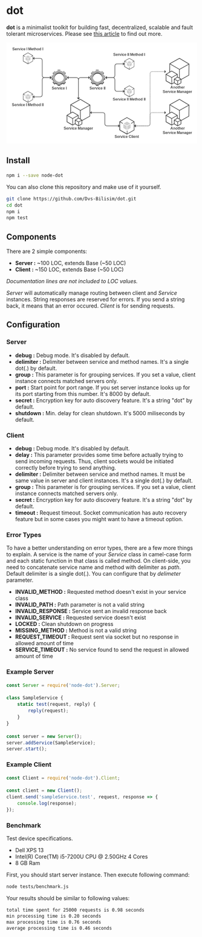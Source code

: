 # dot

**dot** is a minimalist toolkit for building fast, decentralized, scalable and fault tolerant microservices.
Please see [this article](http://umuplus.tumblr.com/post/179665842906/dot-yet-another-microservice-framework) to find out more.

![Dot Schema](https://raw.githubusercontent.com/Dvs-Bilisim/dot/master/dot.png "Dot Schema")

## Install

```bash
npm i --save node-dot
```

You can also clone this repository and make use of it yourself.

```bash
git clone https://github.com/Dvs-Bilisim/dot.git
cd dot
npm i
npm test
```

## Components

There are 2 simple components:

- **Server  :** ~100 LOC, extends Base (~50 LOC)
- **Client  :** ~150 LOC, extends Base (~50 LOC)

*Documentation lines are not included to LOC values.*

*Server* will automatically manage routing between client and *Service* instances.
String responses are reserved for errors. If you send a string back, it means that an error occured.
*Client* is for sending requests.

## Configuration

### Server

- **debug       :** Debug mode. It's disabled by default.
- **delimiter   :** Delimiter between service and method names. It's a single dot(.) by default.
- **group       :** This parameter is for grouping services. If you set a value, client instance connects matched servers only.
- **port        :** Start point for port range. If you set server instance looks up for its port starting from this number. It's 8000 by default.
- **secret      :** Encryption key for auto discovery feature. It's a string "dot" by default.
- **shutdown    :** Min. delay for clean shutdown. It's 5000 miliseconds by default.

### Client

- **debug       :** Debug mode. It's disabled by default.
- **delay       :** This parameter provides some time before actually trying to send incoming requests.
                    Thus, client sockets would be initiated correctly before trying to send anything.
- **delimiter   :** Delimiter between service and method names. It must be same value in server and client instances. It's a single dot(.) by default.
- **group       :** This parameter is for grouping services. If you set a value, client instance connects matched servers only.
- **secret      :** Encryption key for auto discovery feature. It's a string "dot" by default.
- **timeout     :** Request timeout. Socket communication has auto recovery feature but in some cases you might want to have a timeout option.

### Error Types

To have a better understanding on error types, there are a few more things to explain.
A service is the name of your *Service* class in camel-case form and each static function in that class is called method.
On client-side, you need to concatenate service name and method with delimiter as *path*. Default delimiter is a single dot(.).
You can configure that by *delimeter* parameter.

- **INVALID_METHOD      :** Requested method doesn't exist in your service class
- **INVALID_PATH        :** Path parameter is not a valid string
- **INVALID_RESPONSE    :** Service sent an invalid response back
- **INVALID_SERVICE     :** Requested service doesn't exist
- **LOCKED              :** Clean shutdown on progress
- **MISSING_METHOD      :** Method is not a valid string
- **REQUEST_TIMEOUT     :** Request sent via socket but no response in allowed amount of time
- **SERVICE_TIMEOUT     :** No service found to send the request in allowed amount of time

### Example Server

```js
const Server = require('node-dot').Server;

class SampleService {
    static test(request, reply) {
        reply(request);
    }
}

const server = new Server();
server.addService(SampleService);
server.start();
```

### Example Client

```js
const Client = require('node-dot').Client;

const client = new Client();
client.send('sampleService.test', request, response => {
    console.log(response);
});
```

### Benchmark

Test device specifications.

- Dell XPS 13
- Intel(R) Core(TM) i5-7200U CPU @ 2.50GHz 4 Cores
- 8 GB Ram

First, you should start server instance. Then execute following command:

```bash
node tests/benchmark.js
```

Your results should be similar to following values:

    total time spent for 25000 requests is 0.98 seconds
    min processing time is 0.20 seconds
    max processing time is 0.76 seconds
    average processing time is 0.46 seconds
